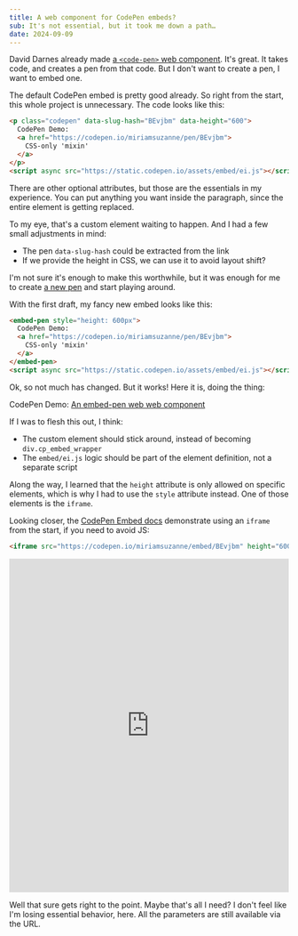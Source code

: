 ```yaml
---
title: A web component for CodePen embeds?
sub: It's not essential, but it took me down a path…
date: 2024-09-09
---
```


David Darnes
already made
[a `<code-pen>` web component](https://darn.es/code-pen-web-component/).
It's great.
It takes code,
and creates a pen from that code.
But I don't want to create a pen,
I want to embed one.

<!-- intro -->

The default CodePen embed is pretty good already.
So right from the start,
this whole project is unnecessary.
The code looks like this:

```html
<p class="codepen" data-slug-hash="BEvjbm" data-height="600">
  CodePen Demo:
  <a href="https://codepen.io/miriamsuzanne/pen/BEvjbm">
    CSS-only 'mixin'
  </a>
</p>
<script async src="https://static.codepen.io/assets/embed/ei.js"></script>
```

There are other optional attributes,
but those are the essentials in my experience.
You can put anything you want inside the paragraph,
since the entire element is getting replaced.

To my eye,
that's a custom element waiting to happen.
And I had a few small adjustments in mind:

- The pen `data-slug-hash` could be extracted from the link
- If we provide the height in CSS,
  we can use it to avoid layout shift?

I'm not sure it's enough to make this worthwhile,
but it was enough for me to create
[a new pen](https://codepen.io/miriamsuzanne/pen/JjQxzYR?editors=1010)
and start playing around.

With the first draft,
my fancy new embed looks like this:

```html
<embed-pen style="height: 600px">
  CodePen Demo:
  <a href="https://codepen.io/miriamsuzanne/pen/BEvjbm">
    CSS-only 'mixin'
  </a>
</embed-pen>
<script async src="https://static.codepen.io/assets/embed/ei.js"></script>
```

Ok, so not much has changed.
But it works!
Here it is, doing the thing:

<embed-pen style="height: 600px">
  CodePen Demo:
  <a href="https://codepen.io/miriamsuzanne/pen/BEvjbm">
    An embed-pen web web component
  </a>
</embed-pen>
<script webc:keep src="https://codepen.io/miriamsuzanne/pen/JjQxzYR.js"></script>
<script webc:keep async src="https://static.codepen.io/assets/embed/ei.js"></script>

If I was to flesh this out,
I think:

- The custom element should stick around,
  instead of becoming `div.cp_embed_wrapper`
- The `embed/ei.js` logic should be part of the element definition,
  not a separate script

Along the way,
I learned that the `height` attribute
is only allowed on specific elements,
which is why I had to use the `style` attribute instead.
One of those elements is the `iframe`.

Looking closer,
the [CodePen Embed docs](https://blog.codepen.io/documentation/embedded-pens/)
demonstrate using an `iframe` from the start,
if you need to avoid JS:

```html
<iframe src="https://codepen.io/miriamsuzanne/embed/BEvjbm" height="600" width="100%" loading="lazy"></iframe>
```

<iframe src="https://codepen.io/miriamsuzanne/embed/BEvjbm" height="600" width="100%" loading="lazy" frameborder="none"></iframe>

Well that sure gets right to the point.
Maybe that's all I need?
I don't feel like I'm losing essential behavior, here.
All the parameters are still available via the URL.

